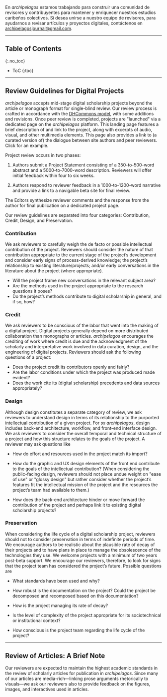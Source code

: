 En *archipelagos* estamos trabajando para construir una comunidad de revisores y contribuyentes para mantener y enriquecer nuestros estudios caribeños colectivos. Si desea unirse a nuestro equipo de revisores, para ayudarnos a revisar artículos y proyectos digitales, contáctenos en archipelagosjournal@gmail.com.

---

## Table of Contents
{:.no_toc}

* ToC
{:toc}

---

## Review Guidelines for Digital Projects

*archipelagos* accepts mid-stage digital scholarship projects beyond
the article or monograph format for single-blind review. Our review
process is crafted in accordance with the [DHCommons
model](http://dhcommons.org/journal/submission-guidelines), with some
additions and revisions. Once peer review is completed, projects are
"launched" via a dedicated page on the *archipelagos* platform. This
landing page features a brief description of and link to the project,
along with excerpts of audio, visual, and other multimedia elements.
This page also provides a link to (a curated version of) the dialogue
between site authors and peer reviewers. Click for an example.

Project review occurs in two phases:

1.  Authors submit a Project Statement consisting of a 350-to-500-word
    abstract and a 5000-to-7000-word description. Reviewers will offer
    initial feedback within four to six weeks.

2.  Authors respond to reviewer feedback in a 1000-to-1200-word
    narrative and provide a link to a navigable beta site for
    final review.

The Editors synthesize reviewer comments and the response from the
author for final publication on a dedicated project page.

Our review guidelines are separated into four categories: Contribution,
Credit, Design, and Preservation.

### Contribution

We ask reviewers to carefully weigh the de facto or possible
intellectual contribution of the project. Reviewers should consider the
nature of that contribution appropriate to the current stage of the
project’s development and consider early signs of process-derived
knowledge; the project’s relationship to existing literature/projects;
and/or early conversations in the literature about the project (where
appropriate).

- Will the project frame new conversations in the relevant subject
  area?
- Are the methods used in the project appropriate to the research
  questions it poses?
- Do the project’s methods contribute to digital scholarship in
  general, and if so, how?

### Credit

We ask reviewers to be conscious of the labor that went into the making
of a digital project. Digital projects generally depend on more
distributed collaboration than monographs or articles. *archipelagos*
encourages the crediting of work where credit is due and the
acknowledgment of the scholarly and interpretative work involved in data
curation, design, and the engineering of digital projects. Reviewers
should ask the following questions of a project:

- Does the project credit its contributors openly and fairly?
- Are the labor conditions under which the project was produced made
  evident?
- Does the work cite its (digital scholarship) precedents and data
  sources appropriately?

### Design

Although design constitutes a separate category of review, we ask
reviewers to understand design in terms of its relationship to the
purported intellectual contribution of a given project. For *sx
archipelagos*, design includes back-end architecture, workflow, and
front-end interface design. We ask reviewers to consider the overall
temporal and technical structure of a project and how this structure
relates to the goals of the project. A reviewer may ask questions like

-   How do effort and resources used in the project match its import?

-   How do the graphic and UX design elements of the front end
    contribute to the goals of the intellectual contribution? (When
    considering the public-facing design, reviewers should not place
    undue weight on "ease of use" or "glossy design" but rather consider
    whether the project’s features fit the intellectual mission of the
    project and the resources the project’s team had available to them.)

-   How does the back-end architecture hinder or move forward the
    contribution of the project and perhaps link it to existing digital
    scholarship projects?

### Preservation

When considering the life cycle of a digital scholarship project,
reviewers should not to consider preservation in terms of indefinite
periods of time. We encourage authors to be realistic about the
plausible rate of decay of their projects and to have plans in place to
manage the obsolescence of the technologies they use. We welcome
projects with a minimum of two years post-beta support. We encourage our
reviewers, therefore, to look for signs that the project team has
considered the project’s future. Possible questions are

-   What standards have been used and why?

-   How robust is the documentation on the project? Could the project be
    decomposed and recomposed based on this documentation?

-   How is the project managing its rate of decay?

-   Is the level of complexity of the project appropriate for its
    sociotechnical or institutional context?

-   How conscious is the project team regarding the life cycle of the
    project?

---

## Review of Articles: A Brief Note

Our reviewers are expected to maintain the highest academic standards in
the review of scholarly articles for publication in *archipelagos*.
Since many of our articles are media-rich—linking prose arguments
rhetorically to visuals—we ask our reviewers also to provide feedback on
the figures, images, and interactives used in articles.


